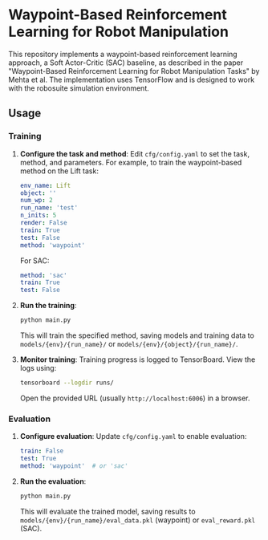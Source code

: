 # Waypoint-Based Reinforcement Learning for Robot Manipulation

This repository implements a waypoint-based reinforcement learning approach, a Soft Actor-Critic (SAC) baseline, as described in the paper "Waypoint-Based Reinforcement Learning for Robot Manipulation Tasks" by Mehta et al. The implementation uses TensorFlow and is designed to work with the robosuite simulation environment.

## Usage

### Training

1. **Configure the task and method**: Edit `cfg/config.yaml` to set the task, method, and parameters. For example, to train the waypoint-based method on the Lift task:

   ```yaml
   env_name: Lift
   object: ''
   num_wp: 2
   run_name: 'test'
   n_inits: 5
   render: False
   train: True
   test: False
   method: 'waypoint'
   ```

   For SAC:

   ```yaml
   method: 'sac'
   train: True
   test: False
   ```

2. **Run the training**:

   ```bash
   python main.py
   ```

   This will train the specified method, saving models and training data to `models/{env}/{run_name}/` or `models/{env}/{object}/{run_name}/`.

3. **Monitor training**: Training progress is logged to TensorBoard. View the logs using:

   ```bash
   tensorboard --logdir runs/
   ```

   Open the provided URL (usually `http://localhost:6006`) in a browser.

### Evaluation

1. **Configure evaluation**: Update `cfg/config.yaml` to enable evaluation:

   ```yaml
   train: False
   test: True
   method: 'waypoint'  # or 'sac'
   ```

2. **Run the evaluation**:

   ```bash
   python main.py
   ```

   This will evaluate the trained model, saving results to `models/{env}/{run_name}/eval_data.pkl` (waypoint) or `eval_reward.pkl` (SAC).